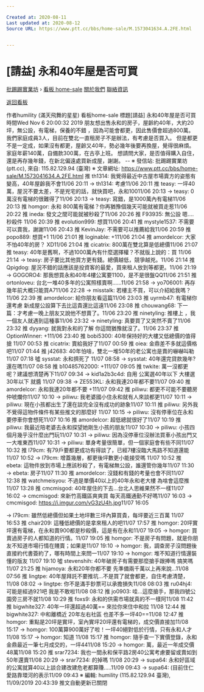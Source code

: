 ```yaml
---

Created at: 2020-08-11
Last updated at: 2020-08-12
Source URL: https://www.ptt.cc/bbs/home-sale/M.1573041634.A.2FE.html


---
```


# [請益] 永和40年屋是否可買


[批踢踢實業坊](https://www.ptt.cc/bbs/) › [看板 home-sale](https://www.ptt.cc/bbs/home-sale/index.html) [關於我們](https://www.ptt.cc/about.html) [聯絡資訊](https://www.ptt.cc/contact.html)

[返回看板](https://www.ptt.cc/bbs/home-sale/index.html)

作者humility (滿天飛舞的星星)
看板home-sale
標題\[請益\] 永和40年屋是否可買
時間Wed Nov 6 20:00:32 2019
朋友想出售永和的房子，屋齡約40年，大約20坪，無公設，有電梯，保養的不錯 ，因為可能會都更，因此售價會超過800萬。 我們家庭成員3人，目前在雙北一直租房子不是辦法，有考慮是否買入。 但是都更不是一定成，如果沒有都更，屋齡又40年，勢必幾年後要再換屋，覺得很麻煩。 家庭年薪140萬，自備款300萬，在古亭上班。 想請問大家，是否值得購入自住，還是再存幾年錢，在新北偏遠處買新成屋，謝謝。 -- ※ 發信站: 批踢踢實業坊(ptt.cc), 來自: 115.82.129.94 (臺灣) ※ 文章網址: <https://www.ptt.cc/bbs/home-sale/M.1573041634.A.2FE.html>
推 th1314: 我覺得最近中古屋市場賣方的姿態有變高，40年屋齡我不會11/06 20:11
→ th1314: 考慮11/06 20:11
推 teasy: 一坪40萬，屋況不要太差，不是兇宅的話，就快買吧，永和10011/06 20:13
→ teasy: 0萬沒有電梯的很難得了11/06 20:13
→ teasy: 寫錯，是1000萬內有電梯11/06 20:13
推 homgor: 永和 800萬有電梯？你再猶豫個幾天可能就被買走惹11/06 20:22
推 ineda: 發文之間可能就被秒殺了11/06 20:26
推 F93935: 無公設 嗯....秒殺件 11/06 20:39
推 evolution999: 想買11/06 20:41
推 mystyle1537: 不需要可以賣我，謝謝11/06 20:43
推 KevinJay: 不需要可以推薦給我11/06 20:59
推 popo889: 想買+1 11/06 21:01
推 loginable: +111/06 21:04
推 amordelcor: 大家不怕40年的房？ XD11/06 21:04
推 cicatrix: 800萬在雙北算是低總價11/06 21:07
推 teasy: 40年是舊啊，不過1000萬內有什麼選擇權？不就版上說的：買 11/06 21:14
→ teasy: 房子要比其他買方更有錢。總價越低，競爭越兇。11/06 21:14
推 Qpigdog: 屋況不錯的話應該是投資客的最愛，買來租人放到等都更。11/06 21:19
→ GOGORO4: 那我想買永和40年4樓公寓要1100，是不是很盤QQ11/06 21:51
推 ortonloveu: 台北一堆40多年的公寓照樣賣啊......11/06 21:58
→ yo706001: 再存幾年前大概只能買A711/06 22:28
→ misstalk: 若樓主不買，可以介紹給我嗎？ 11/06 22:39
推 amordelcor: 給你朋友看這篇11/06 23:03
推 uyrmb47: 有電梯你還考慮 新成屋公設算下去比這貴還比這遠11/06 23:08
推 chouwang68: 下一篇：才考慮一晚上朋友又說他不想賣了。11/06 23:20
推 ninetyling: 推樓上 ，我一個友人就遇到這種事11/06 23:32
→ ninetyling: 真要買了又突然不賣了11/06 23:32
推 dyyang: 就我對永和的了解 你這間猶豫就沒了。11/06 23:37
推 OptionWinner: +111/06 23:40
推 bobi5300: 40年保持好的大樓又低總價的值得搶 11/07 00:53
推 cicatrix: 賣給我好了11/07 00:59
推 oiea: 金鼎差不多就這價格吧11/07 01:44
推 j42683: 40年怕啥，雙北一堆50年的老公寓也是賣的嚇嚇叫勒11/07 07:18
噓 sysstat: 永和擠死了 11/07 08:58
→ sysstat: 40年還完貸款幾年? 還在嗎11/07 08:58
推 b10485762000: +111/07 09:05
推 twkite: 萬一沒都更呢？建議想清楚再下11/07 09:34
→ kid1a2b3c4d: 自用 公寓選40年以下 大樓選30年以下 就醬 11/07 09:38
→ ZE553KL: 永和我連20年都不要11/07 09:40
推 amordelcor: 永和我連20年都不要 +111/07 09:42
推 piliwu: 都更不可能不要聽房仲唬爛你11/07 10:10
→ piliwu: 我老婆國小住永和就有人來談都更11/07 10:11
→ piliwu: 現在小孩都出生了還在談完全沒有成功的跡象11/07 10:11
推 piliwu: 另外我不覺得這物件條件有某些推文的那麼好 11/07 10:15
→ piliwu: 沒有停車位在永和要停車你會想死11/07 10:16
推 amordelcor: 超低總就很好了11/07 10:19
推 piliwu: 我最近陪老婆去永和探望她剛生小孩的朋友11/07 10:30
→ piliwu: 小孩四個月幾乎沒什麼出門玩11/07 10:31
→ piliwu: 因為沒停車位沒辦法買車小孩出門又一大堆東西11/07 10:31
→ piliwu: 單身考量很簡單，但一個家庭會有些不同11/07 10:32
推 l79cm: 有79戶要都更成功有得談了，已經7樓沒臨大馬路不知道還能11/07 10:52
→ l79cm: 增蓋幾層，都更後坪數更小能接受嗎 11/07 10:52
推 ebeta: 這物件放到市場上應該秒殺了，有電梯無公設，誰還管你幾年11/07 11:30
→ ebeta: 房子11/07 11:30
推 amordelcor: 沒錢和有錢的考量也會不同11/07 12:38
推 watchmeisyou: 不過是單價40以上的40年永和老大樓 為啥會這麼推 11/07 13:28
推 cmcmisgod: 40年屋住的下去...台北人思維果然不一樣11/07 16:02
→ cmcmisgod: 來新竹高鐵區爽爽買 每天高鐵通勤不好嗎11/07 16:03
→ cmcmisgod: <https://i.imgur.com/vG3zU4h.jpg>11/07 16:05

→ l79cm: 雖然低總價但如果土地坪數三坪內算買貴，每坪要近三百萬 11/07 16:53
推 chair209: 這種低總價的是拿來租人的吧11/07 17:57
推 homgor: 20坪實坪還有電梯，在永和賣900都是秒殺價，這是有在永和11/07 19:05
→ homgor: 買賣過房子的人都知道的行情。11/07 19:05
推 homgor: 不是房子有問題，就是你朋友不知道市場行情在賤賣；如果是11/07 19:10
→ homgor: 我，調查房子沒問題後直接約代書簽約了，哪有時間上來問一11/07 19:10
→ homgor: 堆不知道行情還裝懂的版友 11/07 19:10
噓 stevenshih: 40年破房子有需要那麼搶手跟捧嗎 搞笑嗎11/07 21:25
推 hijamoya: 永和20年你都不要 先準備兩千萬以上再來說...11/08 07:56
推 lingtpe: 40年屋拜託不要推坑…不是買了就會都更，自住考慮清楚，11/08 08:02
→ lingtpe: 你不是滿手鈔票可以承擔損失11/08 08:03
推 ru04hj4: 可能是經過921吧 我是不敢啦11/08 08:12
推 jo0903: 哇...這麼搶手，那我四號公園旁三房不就11/08 10:29
推 foxs9: 永和的供需市場就真的不一樣阿11/08 11:42
推 bigwhite327: 40年一坪還超過40萬== 來拉你來住中和拉 11/08 12:44
推 bigwhite327: 中和離橋近 20年左右社區 也差不多一坪40==11/08 12:47
推 homgor: 重點是20坪是實坪，室內實坪20坪還有電梯的，成交價直接加11/08 15:17
→ homgor: 100萬算900萬好了啦！一坪40絕對低於行情，只有永和人才11/08 15:17
→ homgor: 知道 11/08 15:17
推 homgor: 隨手查一下實價登錄，永和金鼎最近一筆七月成交的，一坪4411/08 15:20
→ homgor: 萬，最近一年成交價48萬11/08 15:20
推 srar7234: 我也一間永和保平路2房40公寓考慮要留或賣如到50年還賣11/08 20:29
→ srar7234: 的掉嗎 11/08 20:29
→ supa64: 永和好區域的公寓就算40以上談合建改建危老都算賺.....11/09 09:43
→ supa64: (目前住仁愛路靠環河的表示11/09 09:43
※ 編輯: humility (115.82.129.94 臺灣), 11/09/2019 20:43:39
推文自動更新已關閉


